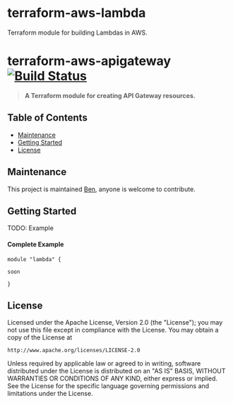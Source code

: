# terraform-aws-lambda
Terraform module for building Lambdas in AWS.

# terraform-aws-apigateway [![Build Status](https://github.com/barundel/terraform-aws-lambda/workflows/build/badge.svg)](https://github.com/barundel/terraform-aws-lambda/actions)

> **A Terraform module for creating API Gateway resources.**

## Table of Contents

- [Maintenance](#maintenance)
- [Getting Started](#getting-started)
- [License](#license)

## Maintenance

This project is maintained [Ben](https://github.com/barundel), anyone is welcome to contribute. 

## Getting Started

TODO: Example 

#### Complete Example

````
module "lambda" {

soon

}
````

<!--- BEGIN_TF_DOCS --->

<!--- END_TF_DOCS --->

## License

Licensed under the Apache License, Version 2.0 (the "License");
you may not use this file except in compliance with the License.
You may obtain a copy of the License at

    http://www.apache.org/licenses/LICENSE-2.0

Unless required by applicable law or agreed to in writing, software
distributed under the License is distributed on an "AS IS" BASIS,
WITHOUT WARRANTIES OR CONDITIONS OF ANY KIND, either express or implied.
See the License for the specific language governing permissions and
limitations under the License.